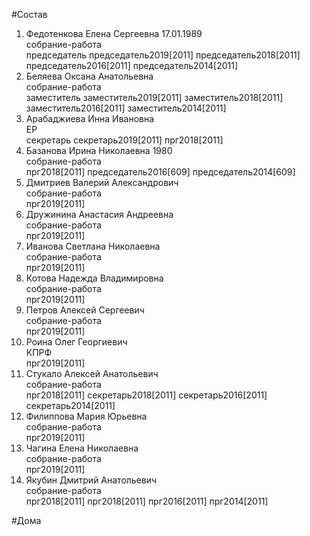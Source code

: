 #Состав  
1. Федотенкова Елена Сергеевна 17.01.1989  
    собрание-работа  
    председатель председатель2019[2011] председатель2018[2011] председатель2016[2011] председатель2014[2011]  
2. Беляева Оксана Анатольевна  
    собрание-работа  
    заместитель заместитель2019[2011] заместитель2018[2011] заместитель2016[2011] заместитель2014[2011]  
3. Арабаджиева Инна Ивановна  
    ЕР  
    секретарь секретарь2019[2011] прг2018[2011]  
4. Базанова Ирина Николаевна 1980  
    собрание-работа  
    прг2018[2011] председатель2016[609] председатель2014[609]  
5. Дмитриев Валерий Александрович  
    собрание-работа  
    прг2019[2011]  
6. Дружинина Анастасия Андреевна  
    собрание-работа  
    прг2019[2011]  
7. Иванова Светлана Николаевна  
    собрание-работа  
    прг2019[2011]  
8. Котова Надежда Владимировна  
    собрание-работа  
    прг2019[2011]  
9. Петров Алексей Сергеевич  
    собрание-работа  
    прг2019[2011]  
10. Роина Олег Георгиевич  
    КПРФ  
    прг2019[2011]  
11. Стукало Алексей Анатольевич  
    собрание-работа  
    прг2018[2011] секретарь2018[2011] секретарь2016[2011] секретарь2014[2011]  
12. Филиппова Мария Юрьевна  
    собрание-работа  
    прг2019[2011]  
13. Чагина Елена Николаевна  
    собрание-работа  
    прг2019[2011]  
14. Якубин Дмитрий Анатольевич  
    собрание-работа  
    прг2018[2011] прг2018[2011] прг2016[2011] прг2014[2011]  
  
#Дома  
